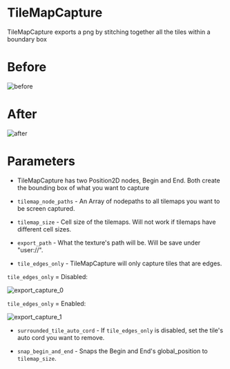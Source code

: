 # TileMapCapture

TileMapCapture exports a png by stitching together all the tiles within a boundary box

# Before
![before](https://user-images.githubusercontent.com/59773291/148150254-f9fde7a9-79ba-4766-8609-202deec8e2c4.PNG)

# After
![after](https://user-images.githubusercontent.com/59773291/148150266-77171703-1794-4e72-aee2-309edb443951.PNG)

# Parameters
- TileMapCapture has two Position2D nodes, Begin and End. Both create the bounding box of what you want to capture

- `tilemap_node_paths` - An Array of nodepaths to all tilemaps you want to be screen captured.

- `tilemap_size` - Cell size of the tilemaps. Will not work if tilemaps have different cell sizes.

- `export_path` - What the texture's path will be. Will be save under "user://".

- `tile_edges_only` - TileMapCapture will only capture tiles that are edges. 

`tile_edges_only` = Disabled:

![export_capture_0](https://user-images.githubusercontent.com/59773291/148151136-8273e53e-700e-4cf3-83da-cb6329df2225.png)

`tile_edges_only` = Enabled:

![export_capture_1](https://user-images.githubusercontent.com/59773291/148151141-ca1dfc8e-5203-4fdc-b82b-aeeebf2b83bb.png)

- `surrounded_tile_auto_cord` - If `tile_edges_only` is disabled, set the tile's auto cord you want to remove.

- `snap_begin_and_end` - Snaps the Begin and End's global_position to `tilemap_size`. 


